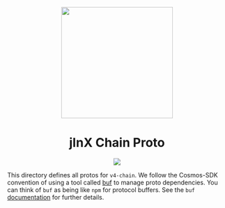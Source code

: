 <p align="center"><img src="https://jinx.exchange/icon.svg?" width="256" /></p>

<h1 align="center">jInX Chain Proto</h1>

<div align="center">
  <a href="https://github.com/jinxprotocol/v4-chain/actions/workflows/proto.yml?query=branch%3Amain" style="text-decoration:none;">
    <img src="https://github.com/jinxprotocol/v4-chain/actions/workflows/proto.yml/badge.svg?branch=main" />
  </a>
</div>

This directory defines all protos for `v4-chain`. We follow the Cosmos-SDK convention of using a tool called
[buf](https://github.com/bufbuild/buf) to manage proto dependencies. You can think of `buf` as being like `npm` for
protocol buffers. See the `buf` [documentation](https://docs.buf.build/how-to/iterate-on-modules#update-dependencies)
for further details.
